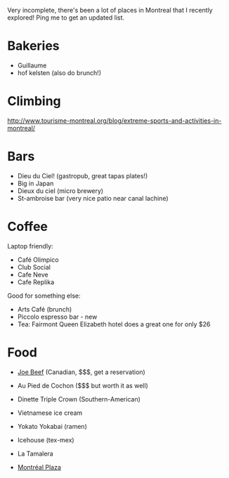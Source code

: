 Very incomplete, there's been a lot of places in Montreal that I recently explored! Ping me to get an updated list.

# Bakeries

* Guillaume
* hof kelsten (also do brunch!)

# Climbing

http://www.tourisme-montreal.org/blog/extreme-sports-and-activities-in-montreal/

# Bars

* Dieu du Ciel! (gastropub, great tapas plates!)
* Big in Japan
* Dieux du ciel (micro brewery)
* St-ambroise bar (very nice patio near canal lachine)

# Coffee

Laptop friendly:

* Café Olimpico
* Club Social
* Cafe Neve
* Cafe Replika

Good for something else:

* Arts Café (brunch)
* Piccolo espresso bar - new
* Tea: Fairmont Queen Elizabeth hotel does a great one for only $26

# Food

* [Joe Beef](http://joebeef.ca/) (Canadian, $$$, get a reservation)
* Au Pied de Cochon ($$$ but worth it as well)
* Dinette Triple Crown (Southern-American)
* Vietnamese ice cream
* Yokato Yokabai (ramen)
* Icehouse (tex-mex)
* La Tamalera

* [Montréal Plaza](https://montrealplaza.com/en/)
